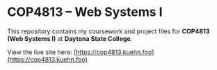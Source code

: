 # COP4813 – Web Systems I

This repository contains my coursework and project files for
**COP4813 (Web Systems I)** at **Daytona State College**.

View the live site here: [https://cop4813.kuehn.foo](https://cop4813.kuehn.foo)
